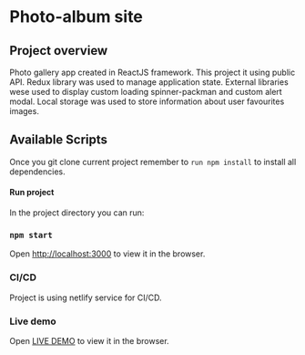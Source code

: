 # Photo-album site

## Project overview

Photo gallery app created in ReactJS framework. This project it using public API. Redux library was used to manage application state. External libraries wese used to display custom loading spinner-packman and custom alert modal. Local storage was used to store information about user favourites images.

## Available Scripts

Once you git clone current project remember to `run npm install` to install all dependencies.

#### Run project

In the project directory you can run:

### `npm start`

Open [http://localhost:3000](http://localhost:3000) to view it in the browser.

### CI/CD

Project is using netlify service for CI/CD. 

### Live demo

Open [LIVE DEMO](https://hopeful-wescoff-6b1589.netlify.app/) to view it in the browser.